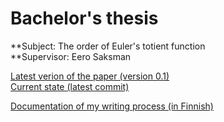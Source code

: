 # Bachelor's thesis

**Subject: The order of Euler's totient function  
**Supervisor: Eero Saksman

[Latest verion of the paper (version 0.1)](https://github.com/ellikiiski/Bachelors-thesis-2021-MAT/blob/master/Versiohistoria/version-0.1.pdf)  
[Current state (latest commit)](https://github.com/ellikiiski/Bachelors-thesis-2021-MAT/blob/master/Kehitys/kandi.pdf)

[Documentation of my writing process (in Finnish)](https://github.com/ellikiiski/Bachelors-thesis-2021-MAT/blob/master/Dokumentointi.md)


